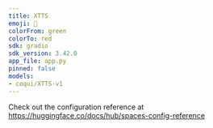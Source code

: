 ```yaml
---
title: XTTS
emoji: 🐸
colorFrom: green
colorTo: red
sdk: gradio
sdk_version: 3.42.0
app_file: app.py
pinned: false
models:
- coqui/XTTS-v1
---
```


Check out the configuration reference at https://huggingface.co/docs/hub/spaces-config-reference
